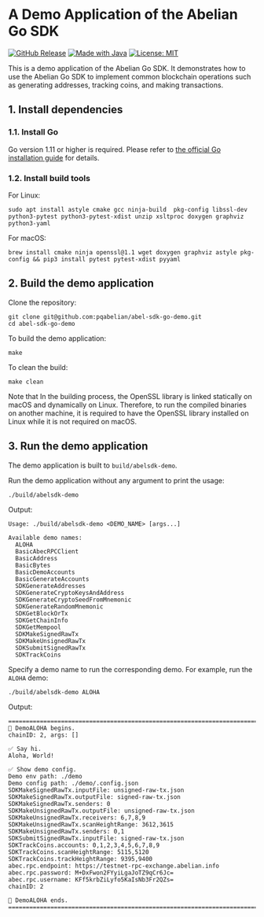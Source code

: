 #  A Demo Application of the Abelian Go SDK

[![GitHub Release](https://img.shields.io/badge/Latest%20version-1.0.0-blue.svg)]()
[![Made with Java](https://img.shields.io/badge/Powered%20by-Go-lightblue.svg)](https://www.java.com)
[![License: MIT](https://img.shields.io/badge/License-MIT-orange.svg)](https://opensource.org/licenses/MIT)

This is a demo application of the Abelian Go SDK. It demonstrates how to use the Abelian Go SDK to implement common blockchain operations such as generating addresses, tracking coins, and making transactions.

## 1. Install dependencies

### 1.1. Install Go

Go version 1.11 or higher is required. Please refer to [the official Go installation guide](https://go.dev/doc/install) for details.

### 1.2. Install build tools

For Linux:

```shell
sudo apt install astyle cmake gcc ninja-build  pkg-config libssl-dev python3-pytest python3-pytest-xdist unzip xsltproc doxygen graphviz python3-yaml
```

For macOS:

```shell
brew install cmake ninja openssl@1.1 wget doxygen graphviz astyle pkg-config && pip3 install pytest pytest-xdist pyyaml
```

## 2. Build the demo application

Clone the repository:

```shell
git clone git@github.com:pqabelian/abel-sdk-go-demo.git
cd abel-sdk-go-demo
```

To build the demo application:

```shell
make
```

To clean the build:

```shell
make clean
```

Note that In the building process, the OpenSSL library is linked statically on macOS and dynamically on Linux. Therefore, to run the compiled binaries on another machine, it is required to have the OpenSSL library installed on Linux while it is not required on macOS.

## 3. Run the demo application

The demo application is built to `build/abelsdk-demo`.

Run the demo application without any argument to print the usage:

```shell
./build/abelsdk-demo
```

Output:

```shell
Usage: ./build/abelsdk-demo <DEMO_NAME> [args...]

Available demo names:
  ALOHA
  BasicAbecRPCClient
  BasicAddress
  BasicBytes
  BasicDemoAccounts
  BasicGenerateAccounts
  SDKGenerateAddresses
  SDKGenerateCryptoKeysAndAddress
  SDKGenerateCryptoSeedFromMnemonic
  SDKGenerateRandomMnemonic
  SDKGetBlockOrTx
  SDKGetChainInfo
  SDKGetMempool
  SDKMakeSignedRawTx
  SDKMakeUnsignedRawTx
  SDKSubmitSignedRawTx
  SDKTrackCoins
```

Specify a demo name to run the corresponding demo. For example, run the `ALOHA` demo:

```shell
./build/abelsdk-demo ALOHA
```

Output:

```shell
================================================================================
📀 DemoALOHA begins.
chainID: 2, args: []

✅ Say hi.
Aloha, World!

✅ Show demo config.
Demo env path: ./demo
Demo config path: ./demo/.config.json
SDKMakeSignedRawTx.inputFile: unsigned-raw-tx.json
SDKMakeSignedRawTx.outputFile: signed-raw-tx.json
SDKMakeSignedRawTx.senders: 0
SDKMakeUnsignedRawTx.outputFile: unsigned-raw-tx.json
SDKMakeUnsignedRawTx.receivers: 6,7,8,9
SDKMakeUnsignedRawTx.scanHeightRange: 3612,3615
SDKMakeUnsignedRawTx.senders: 0,1
SDKSubmitSignedRawTx.inputFile: signed-raw-tx.json
SDKTrackCoins.accounts: 0,1,2,3,4,5,6,7,8,9
SDKTrackCoins.scanHeightRange: 5115,5120
SDKTrackCoins.trackHeightRange: 9395,9400
abec.rpc.endpoint: https://testnet-rpc-exchange.abelian.info
abec.rpc.password: M+DxFwon2FYyiLgaJoTZ9qCr6Jc=
abec.rpc.username: KFf5krbZiLyfo5KaIsNb3Fr2QZs=
chainID: 2

📀 DemoALOHA ends.
================================================================================
```
